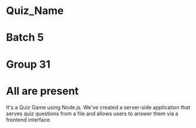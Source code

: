 # Quiz_Name
# Batch 5
# Group 31
# All are present
It's a Quiz Game using Node.js. We've created a server-side application that serves quiz questions from a file and allows users to answer them via a frontend interface.
